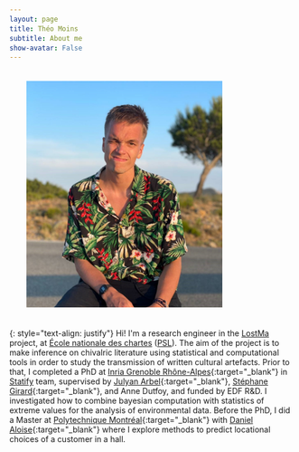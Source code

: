```yaml
---
layout: page
title: Théo Moins
subtitle: About me
show-avatar: False
---
```


<img style="float: initial;" src="/assets/img/photo_webpage2.jpg" height="400" hspace="30" vspace="20">

{: style="text-align: justify"}
Hi! I'm a research engineer in the [LostMa](https://www.chartes.psl.eu/en/research/centre-jean-mabillon/research-projects/lostma-lost-manuscripts-medieval-europe-modelling-transmission-texts) project, at [École nationale des chartes](https://www.chartes.psl.eu/en) ([PSL](https://psl.eu/)). The aim of the project is to make inference on chivalric literature using statistical and computational tools in order to study the transmission of written cultural artefacts.
Prior to that, I completed a PhD at [Inria Grenoble Rhône-Alpes](https://www.inria.fr/fr/centre-inria-grenoble-rhone-alpes){:target="_blank"} in [Statify](https://team.inria.fr/statify/) team, supervised by [Julyan Arbel](https://www.julyanarbel.com/){:target="_blank"}, [Stéphane Girard](http://mistis.inrialpes.fr/people/girard/){:target="_blank"}, and Anne Dutfoy, and funded by EDF R&D. I investigated how to combine bayesian computation with statistics of extreme values for the analysis of environmental data. 
Before the PhD, I did a Master at [Polytechnique Montréal](https://www.polymtl.ca/){:target="_blank"} with [Daniel Aloise](https://www.polymtl.ca/expertises/aloise-daniel){:target="_blank"} where I explore methods to predict locational choices of a customer in a hall.



